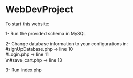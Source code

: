 # WebDevProject

To start this website: 

1- Run the provided schema in MySQL

2- Change database information to your configurations in:<br />
#signUpDatabase.php -> line 10<br />
#Login.php -> line 11<br />
\n#save_cart.php -> line 13

3- Run index.php
